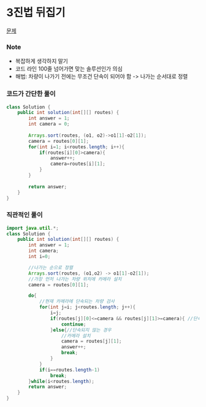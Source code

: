 # 3진법 뒤집기

[문제](https://programmers.co.kr/learn/courses/30/lessons/42884)

### Note
- 복잡하게 생각하지 말기
- 코드 라인 100줄 넘어가면 맞는 솔루션인가 의심
- 해법: 차량이 나가기 전에는 무조건 단속이 되어야 함 -> 나가는 순서대로 정렬

### 코드가 간단한 풀이
```java
class Solution {
    public int solution(int[][] routes) {
        int answer = 1;
        int camera = 0;
        
        Arrays.sort(routes, (o1, o2)->o1[1]-o2[1]);
        camera = routes[0][1];
        for(int i=1; i<routes.length; i++){
            if(routes[i][0]>camera){
                answer++;
                camera=routes[i][1];
            }
        }
        
        return answer;
    }
}
```

### 직관적인 풀이
```java
import java.util.*;
class Solution {
    public int solution(int[][] routes) {
        int answer = 1;
        int camera;
        int i=0;

        //나가는 순으로 정렬
        Arrays.sort(routes, (o1,o2) -> o1[1]-o2[1]);
        //가장 먼저 나가는 차량 위치에 카메라 설치
        camera = routes[0][1];

        do{
            //현재 카메라에 단속되는 차량 검사
            for(int j=i; j<routes.length; j++){
                i=j;
                if(routes[j][0]<=camera && routes[j][1]>=camera){ //단속되는 경우
                    continue;
                }else{//단속되지 않는 경우
                    //카메라 설치
                    camera = routes[j][1];
                    answer++;
                    break;
                }
            }
            if(i==routes.length-1)
                break;
        }while(i<routes.length);
        return answer;
    }
}
```



